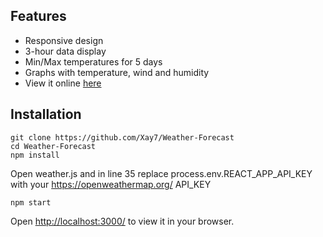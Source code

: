 ## Features

* Responsive design
* 3-hour data display
* Min/Max temperatures for 5 days
* Graphs with temperature, wind and humidity
* View it online [here](https://weather-forecast-fe821.firebaseapp.com/)

## Installation



```
git clone https://github.com/Xay7/Weather-Forecast
cd Weather-Forecast
npm install
```
Open weather.js and in line 35 replace process.env.REACT_APP_API_KEY with your https://openweathermap.org/ API_KEY
```
npm start
```

Open [http://localhost:3000/](www.localhost) to view it in your browser.
